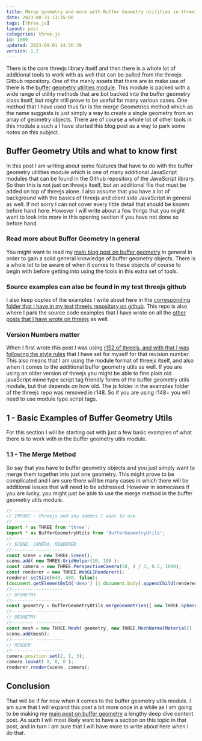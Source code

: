 ```yaml
---
title: Merge geometry and more with Buffer Geometry utilities in threejs
date: 2023-08-31 13:35:00
tags: [three.js]
layout: post
categories: three.js
id: 1069
updated: 2023-09-01 14:56:39
version: 1.2
---
```


There is the core threejs library itself and then there is a whole lot of additional tools to work with as well that can be pulled from the threejs Gitbub repository. One of the manly assets that there are to make use of there is the [buffer geometry utilities module](https://threejs.org/docs/#examples/en/utils/BufferGeometryUtils). This module is packed with a wide range of utility methods that are bot backed into the buffer geometry class itself, but might still prove to be useful for many various cases. One method that I have used thus far is the merge Geometries method which as the name suggests is just simply a way to create a single geometry from an array of geometry objects. There are of course a whole lot of other tools in this module a such a I have started this blog post as a way to park some notes on this subject.


<!-- more -->

## Buffer Geometry Utils and what to know first

In this post I am writing about some features that have to do with the buffer geometry utilities module which is one of many additional JavaScript modules that can be found in the Github repository of the JavaScript library. So then this is not just on threejs itself, but an additional file that must be added on top of threejs alone. I also assume that you have a lot of background with the basics of threejs and client side JavaScript in general as well. If not sorry I can not cover every little detail that should be known before hand here. However I will write about a few things that you might want to look into more in this opening section if you have not done so before hand.

### Read more about Buffer Geometry in general

You might want to read my [main blog post on buffer geometry](/2021/04/22/threejs-buffer-geometry/) in general in order to gain a solid general knowledge of buffer geometry objects. There is a whole lot to be aware of when it comes to these objects of course to begin with before getting into using the tools in this extra set of tools.


### Source examples can also be found in my test threejs github

I also keep copies of the examples I write about here in the [corresponding folder that I have in my test threejs repository on github](https://github.com/dustinpfister/test_threejs/tree/master/views/forpost/threejs-buffer-geometry-utils). This repo is also where I park the source code examples that I have wrote on all the [other posts that I have wrote on threejs](/categories/three-js/) as well.

### Version Numbers matter

When I first wrote this post I was using [r152 of threejs, and with that I was following the style rules](https://github.com/dustinpfister/test_threejs/blob/master/views/demos/r152/README.md) that I have set for myself for that revision number. This also means that I am using the module format of threejs itself, and also when it comes to the additional buffer geometry utils as well. If you are using an older version of threejs you might be able to fine plain old javaScript mime type script tag friendly forms of the buffer geometry utils module, but that depends on how old. The js folder in the examples folder of the threejs repo was removed in r148. So if you are using r148+ you will need to use module type script tags.

## 1 - Basic Examples of Buffer Geometry Utils

For this section I will be starting out with just a few basic examples of what there is to work with in the buffer geometry utils module.

### 1.1 - The Merge Method

So say that you have to buffer geometry objects and you just simply want to merge them together into just one geometry. This might prove to be complicated and I am sure there will be many cases in which there will be additional issues that will need to be addressed. However in somecases if you are lucky, you might just be able to use the merge method in the buffer geometry utils module.

```js
// ---------- ----------
// IMPORT - threejs and any addons I want to use
// ---------- ----------
import * as THREE from 'three';
import * as BufferGeometryUtils from 'BufferGeometryUtils';
//-------- ----------
// SCENE, CAMERA, RENDERER
//-------- ----------
const scene = new THREE.Scene();
scene.add( new THREE.GridHelper(10, 10) );
const camera = new THREE.PerspectiveCamera(50, 4 / 3, 0.5, 1000);
const renderer = new THREE.WebGL1Renderer();
renderer.setSize(640, 480, false);
(document.getElementById('demo') || document.body).appendChild(renderer.domElement);
//-------- ----------
// GEOMETRY
//-------- ----------
const geometry = BufferGeometryUtils.mergeGeometries([ new THREE.SphereGeometry(1, 30, 30), new THREE.BoxGeometry(1.4, 1.4, 1.4) ])
//-------- ----------
// GEOMETRY
//-------- ----------
const mesh = new THREE.Mesh( geometry, new THREE.MeshNormalMaterial() );
scene.add(mesh);
//-------- ----------
// RENDER
//-------- ----------
camera.position.set(2, 1, 3);
camera.lookAt( 0, 0, 0 );
renderer.render(scene, camera);
```

## Conclusion

That will be if for now when it comes to the buffer geometry utils module. I am sure that I will expand this post a bit more once in a while as I am going to be making my [main post on buffer geometry](/2021/04/22/threejs-buffer-geometry/) a lengthy deep dive content post. As such I will most likely want to have a section on this topic in that post, and in turn I am sure that I will have more to write about here when I do that.

